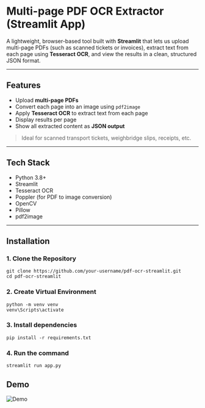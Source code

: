 # Multi-page PDF OCR Extractor (Streamlit App)

A lightweight, browser-based tool built with **Streamlit** that lets us upload multi-page PDFs (such as scanned tickets or invoices), extract text from each page using **Tesseract OCR**, and view the results in a clean, structured JSON format.

---

## Features

- Upload **multi-page PDFs**
- Convert each page into an image using `pdf2image`
- Apply **Tesseract OCR** to extract text from each page
- Display results per page
- Show all extracted content as **JSON output**

> Ideal for scanned transport tickets, weighbridge slips, receipts, etc.

---

## Tech Stack

- Python 3.8+
- Streamlit
- Tesseract OCR
- Poppler (for PDF to image conversion)
- OpenCV
- Pillow
- pdf2image

---

## Installation

### 1. Clone the Repository
    git clone https://github.com/your-username/pdf-ocr-streamlit.git
    cd pdf-ocr-streamlit

### 2. Create Virtual Environment

    python -m venv venv
    venv\Scripts\activate 

### 3. Install dependencies

    pip install -r requirements.txt

### 4. Run the command 

    streamlit run app.py

## Demo

  ![Demo]((https://raw.githubusercontent.com/himanshisharmaa/OCR-PDF/main/demo.gif))


  
